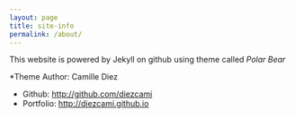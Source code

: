 ```yaml
---
layout: page
title: site-info
permalink: /about/
---
```

This website is powered by Jekyll on github using theme called *Polar Bear*

*Theme Author: Camille Diez
* Github: http://github.com/diezcami
* Portfolio: http://diezcami.github.io
